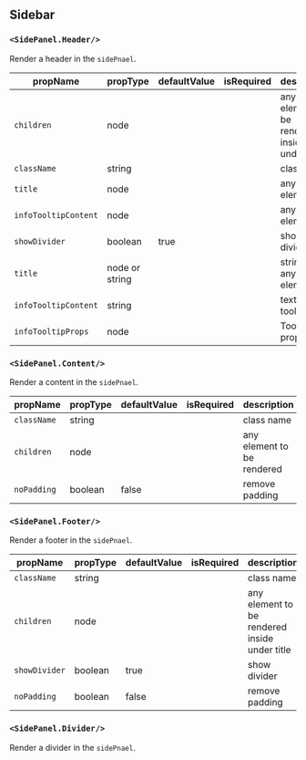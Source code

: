 ## Sidebar
### `<SidePanel.Header/>`
Render a header in the `sidePnael`.

| propName | propType | defaultValue | isRequired | description |
|----------|----------|--------------|------------|-------------|
| `children` | node | | | any element to be rendered inside under title |
| `className` | string | | | class name |
| `title` | node | | | any element |
| `infoTooltipContent` | node | | | any element |
| `showDivider` | boolean | true | | show divider |
| `title` | node or string | | | string or any element |
| `infoTooltipContent` | string | | | text for title tooltip |
| `infoTooltipProps` | node | | | Tooltip props |

### `<SidePanel.Content/>`
Render a content in the `sidePnael`.

| propName | propType | defaultValue | isRequired | description |
|----------|----------|--------------|------------|-------------|
| `className` | string | | | class name |
| `children` | node | | | any element to be rendered |
| `noPadding` | boolean | false | | remove padding |

### `<SidePanel.Footer/>`
Render a footer in the `sidePnael`.

| propName | propType | defaultValue | isRequired | description |
|----------|----------|--------------|------------|-------------|
| `className` | string | | | class name |
| `children` | node | | | any element to be rendered inside under title |
| `showDivider` | boolean | true | | show divider |
| `noPadding` | boolean | false | | remove padding |

### `<SidePanel.Divider/>`
Render a divider in the `sidePnael`.
